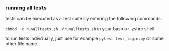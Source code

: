 ### running all tests

tests can be executed as a test suite by entering the following commands:

`chmod +x runalltests.sh`
`./runalltests.sh` in your bash or .zshrc shell.

to run tests indivdually, just use for example 
`pytest test_login.py` or some other file name.
